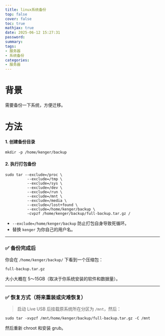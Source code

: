 ```yaml
---
title: linux系统备份
top: false
cover: false
toc: true
mathjax: true
date: 2025-06-12 15:27:31
password:
summary:
tags:
- 服务器
- 系统备份
categories:
- 服务器
---
```

# 背景

需要备份一下系统，方便迁移。



# 方法

#### 1. 创建备份目录

```
mkdir -p /home/kenger/backup
```

#### 2. 执行打包备份

```
sudo tar --exclude=/proc \
          --exclude=/tmp \
          --exclude=/sys \
          --exclude=/dev \
          --exclude=/run \
          --exclude=/mnt \
          --exclude=/media \
          --exclude=/lost+found \
          --exclude=/home/kenger/backup \
          -cvpzf /home/kenger/backup/full-backup.tar.gz /
```

- `--exclude=/home/kenger/backup` 防止打包自身导致死循环。
- 替换 `kenger` 为你自己的用户名。

------

### ✅ 备份完成后

你会在 `/home/kenger/backup/` 下看到一个压缩包：

```
full-backup.tar.gz
```

大小大概在 5～15GB（取决于你系统安装的软件和数据量）。

------

### ✅ 恢复方式（将来重装或灾难恢复）

> 启动 Live USB 后挂载原系统所在分区为 `/mnt`，然后：

```
sudo tar -xvpzf /mnt/home/kenger/backup/full-backup.tar.gz -C /mnt
```

然后重新 chroot 和安装 grub。